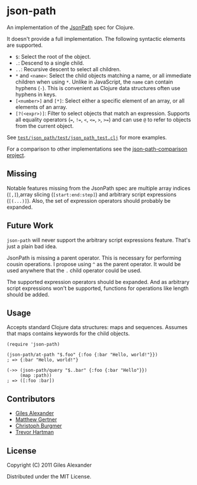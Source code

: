 # json-path

An implementation of the [JsonPath][jp] spec for Clojure.

It doesn't provide a full implementation. The following syntactic
elements are supported.

* `$`: Select the root of the object.
* `.`: Descend to a single child.
* `..`: Recursive descent to select all children.
* `*` and `<name>`: Select the child objects matching a name, or all
  immediate children when using `*`. Unlike in JavaScript, the `name`
  can contain hyphens (`-`). This is convenient as Clojure data
  structures often use hyphens in keys.
* `[<number>]` and `[*]`: Select either a specific element of an
  array, or all elements of an array.
* `[?(<expr>)]`: Filter to select objects that match an
  expression. Supports all equality operators (`=`, `!=`, `<`, `<=`,
  `>`, `>=`) and can use `@` to refer to objects from the current
  object.

See [`test/json_path/test/json_path_test.clj`][eg] for more examples.

For a comparison to other implementations see the
[json-path-comparison project][comp].

## Missing

Notable features missing from the JsonPath spec are multiple array
indices (`[,]`),array slicing (`[start:end:step]`) and arbitrary
script expressions (`[(...)]`). Also, the set of expression operators
should probably be expanded.

## Future Work

`json-path` will never support the arbitrary script expressions
feature. That's just a plain bad idea.

JsonPath is missing a parent operator. This is necessary for
performing cousin operations. I propose using `^` as the parent
operator. It would be used anywhere that the `.` child operator could
be used.

The supported expression operators should be expanded. And as
arbitrary script expressions won't be supported, functions for
operations like length should be added.

## Usage

Accepts standard Clojure data structures: maps and sequences. Assumes
that maps contains keywords for the child objects.

    (require 'json-path)

    (json-path/at-path "$.foo" {:foo {:bar "Hello, world!"}})
    ; => {:bar "Hello, world!"}

    (->> (json-path/query "$..bar" {:foo {:bar "Hello"}})
         (map :path))
    ; => ([:foo :bar])

## Contributors

* [Giles Alexander](https://github.com/gga)
* [Matthew Gertner](https://github.com/matthewgertner)
* [Christoph Burgmer](https://github.com/cburgmer)
* [Trevor Hartman](https://github.com/devth)

## License

Copyright (C) 2011 Giles Alexander

Distributed under the MIT License.

[jp]: http://goessner.net/articles/JsonPath/
[eg]: https://github.com/gga/json-path/blob/master/test/json_path/test/json_path_test.clj
[comp]: https://github.com/cburgmer/json-path-comparison/tree/master/comparison
